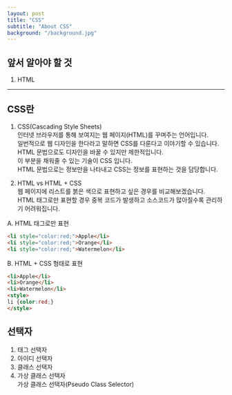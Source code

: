 ```yaml
---
layout: post
title: "CSS"
subtitle: "About CSS"
background: "/background.jpg"
---
```


## 앞서 알아야 할 것
1. HTML

***

## CSS란
1. CSS(Cascading Style Sheets)  
인터넷 브라우저를 통해 보여지는 웹 페이지(HTML)를 꾸며주는 언어입니다.  
일번적으로 웹 디자인을 한다라고 말하면 CSS를 다룬다고 이야기할 수 있습니다.  
HTML 문법으로도 디자인을 바꿀 수 있지만 제한적입니다.  
이 부분을 채워줄 수 있는 기술이 CSS 입니다.  
HTML 문법으로는 정보만을 나타내고 CSS는 정보를 표현하는 것을 담당합니다.  

2. HTML vs HTML + CSS  
웹 페이지에 리스트를 붉은 색으로 표현하고 싶은 경우를 비교해보겠습니다.  
HTML 태그로만 표현할 경우 중복 코드가 발생하고 소스코드가 많아질수록 관리하기 어려워집니다. 

A. HTML 태그로만 표현  
```HTML
<li style="color:red;">Apple</li>  
<li style="color:red;">Orange</li>  
<li style="color:red;">Watermelon</li>  
```

B. HTML + CSS 형태로 표현  
```HTML
<li>Apple</li>
<li>Orange</li>
<li>Watermelon</li>
<style>
li {color:red;}
</style>
```



## 선택자
1. 태그 선택자
2. 아이디 선택자
3. 클래스 선택자
4. 가상 클래스 선택자  
가상 클래스 선택자(Pseudo Class Selector)
